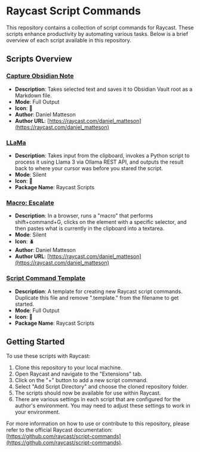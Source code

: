 # Raycast Script Commands

This repository contains a collection of script commands for Raycast. These scripts enhance productivity by automating various tasks. Below is a brief overview of each script available in this repository.

## Scripts Overview

### [Capture Obsidian Note](capture-obsidian-note.sh)

- **Description**: Takes selected text and saves it to Obsidian Vault root as a Markdown file.
- **Mode**: Full Output
- **Icon**: 🗿
- **Author**: Daniel Matteson
- **Author URL**: [https://raycast.com/daniel_matteson](https://raycast.com/daniel_matteson)

### [LLaMa](llama-script-command.sh)

- **Description**: Takes input from the clipboard, invokes a Python script to process it using Llama 3 via Ollama REST API, and outputs the result back to where your cursor was before you stared the script.
- **Mode**: Silent
- **Icon**: 🦙
- **Package Name**: Raycast Scripts

### [Macro: Escalate](macro-escalate.sh)

- **Description**: In a browser, runs a "macro" that performs shift+command+G, clicks on the element with a specific selector, and then pastes what is currently in the clipboard into a textarea.
- **Mode**: Silent
- **Icon**: 🪲
- **Author**: Daniel Matteson
- **Author URL**: [https://raycast.com/daniel_matteson](https://raycast.com/daniel_matteson)

### [Script Command Template](script-command.template.sh)

- **Description**: A template for creating new Raycast script commands. Duplicate this file and remove ".template." from the filename to get started.
- **Mode**: Full Output
- **Icon**: 🤖
- **Package Name**: Raycast Scripts

## Getting Started

To use these scripts with Raycast:

1. Clone this repository to your local machine.
2. Open Raycast and navigate to the "Extensions" tab.
3. Click on the "+" button to add a new script command.
4. Select "Add Script Directory" and choose the cloned repository folder.
5. The scripts should now be available for use within Raycast.
6. There are various settings in each script that are configured for the author's environment. You may need to adjust these settings to work in your environment.

For more information on how to use or contribute to this repository, please refer to the official Raycast documentation: [https://github.com/raycast/script-commands](https://github.com/raycast/script-commands).
